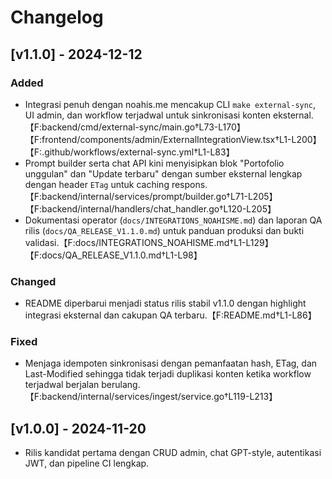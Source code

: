 # Changelog

## [v1.1.0] - 2024-12-12
### Added
- Integrasi penuh dengan noahis.me mencakup CLI `make external-sync`, UI admin, dan workflow terjadwal untuk sinkronisasi konten eksternal.【F:backend/cmd/external-sync/main.go†L73-L170】【F:frontend/components/admin/ExternalIntegrationView.tsx†L1-L200】【F:.github/workflows/external-sync.yml†L1-L83】
- Prompt builder serta chat API kini menyisipkan blok "Portofolio unggulan" dan "Update terbaru" dengan sumber eksternal lengkap dengan header `ETag` untuk caching respons.【F:backend/internal/services/prompt/builder.go†L71-L205】【F:backend/internal/handlers/chat_handler.go†L120-L205】
- Dokumentasi operator (`docs/INTEGRATIONS_NOAHISME.md`) dan laporan QA rilis (`docs/QA_RELEASE_V1.1.0.md`) untuk panduan produksi dan bukti validasi.【F:docs/INTEGRATIONS_NOAHISME.md†L1-L129】【F:docs/QA_RELEASE_V1.1.0.md†L1-L98】

### Changed
- README diperbarui menjadi status rilis stabil v1.1.0 dengan highlight integrasi eksternal dan cakupan QA terbaru.【F:README.md†L1-L86】

### Fixed
- Menjaga idempoten sinkronisasi dengan pemanfaatan hash, ETag, dan Last-Modified sehingga tidak terjadi duplikasi konten ketika workflow terjadwal berjalan berulang.【F:backend/internal/services/ingest/service.go†L119-L213】

## [v1.0.0] - 2024-11-20
- Rilis kandidat pertama dengan CRUD admin, chat GPT-style, autentikasi JWT, dan pipeline CI lengkap.

